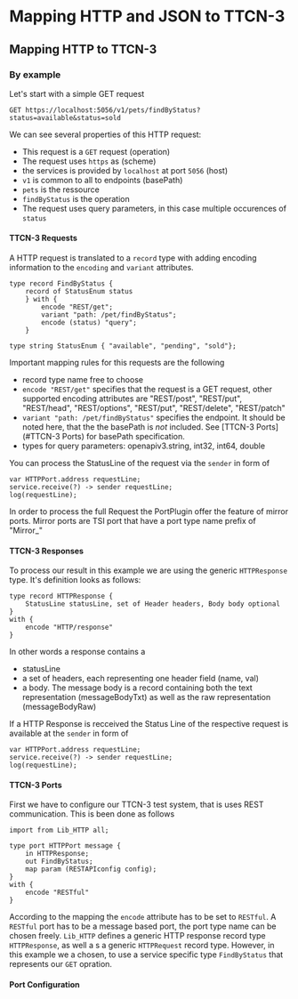 # Mapping HTTP and JSON to TTCN-3

## Mapping HTTP to TTCN-3

### By example

Let's start with a simple GET request

	GET https://localhost:5056/v1/pets/findByStatus?status=available&status=sold

We can see several properties of this HTTP request: 

 - This request is a `GET` request (operation)
 - The request uses `https` as (scheme)
 - the services is provided by `localhost` at port `5056` (host)
 - `v1` is common to all to endpoints (basePath)
 - `pets` is the ressource
 - `findByStatus` is the operation
 - The request uses query parameters, in this case multiple occurences of `status`  


#### TTCN-3 Requests 

A HTTP request is translated to a `record` type with adding encoding information to the `encoding` and `variant` attributes.

	type record FindByStatus {
		record of StatusEnum status
		} with {
			encode "REST/get";
			variant "path: /pet/findByStatus";
			encode (status) "query";
		}

	type string StatusEnum { "available", "pending", "sold"};
	
Important mapping rules for this requests are the following

 - record type name free to choose
 - `encode "REST/get"` specifies that the request is a GET request, other supported encoding attributes are "REST/post", "REST/put", "REST/head", "REST/options", "REST/put", "REST/delete", "REST/patch"
 - `variant "path: /pet/findByStatus"` specifies the endpoint. It should be noted here, that the the basePath is _not_ included. See [TTCN-3 Ports](#TTCN-3 Ports) for basePath specification.
 - types for query parameters: openapiv3.string, int32, int64, double

You can process the StatusLine of the request via the `sender` in form of 
 
	var HTTPPort.address requestLine;
	service.receive(?) -> sender requestLine;
	log(requestLine);

In order to process the full Request the PortPlugin offer the feature of mirror ports. Mirror ports are TSI port that have a port type name prefix of "Mirror_"
 
 
#### TTCN-3 Responses

To process our result in this example we are using the generic `HTTPResponse` type. It's definition looks as follows: 

	type record HTTPResponse {
		StatusLine statusLine, set of Header headers, Body body optional
	}
	with {
		encode "HTTP/response"
	}
	
In other words a response contains a 
 
 - statusLine
 - a set of headers, each representing one header field (name, val)
 - a body. The message body is a record containing both the text representation (messageBodyTxt) as well as the raw representation (messageBodyRaw)

If a HTTP Response is recceived the Status Line of the respective request is available at the `sender` in form of 

	var HTTPPort.address requestLine;
	service.receive(?) -> sender requestLine;
	log(requestLine);




#### TTCN-3 Ports

First we have to configure our TTCN-3 test system, that is uses REST communication. This is been done as follows

	import from Lib_HTTP all;
	
	type port HTTPPort message {
		in HTTPResponse;
		out FindByStatus;
		map param (RESTAPIconfig config);
	}
	with {
		encode "RESTful"
	}

According to the mapping the `encode` attribute has to be set to `RESTful`. A `RESTful` port has to be a message based port, the port type name can be chosen freely.
`Lib_HTTP` defines a generic HTTP response record type `HTTPResponse`, as well a s a generic `HTTPRequest` record type. However, in this example we a chosen, to use a service specific type `FindByStatus` that represents our `GET` opration. 

#### Port Configuration


